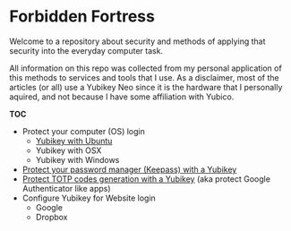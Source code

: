 # Forbidden Fortress

Welcome to a repository about security and methods of applying that security into the everyday computer task.

All information on this repo was collected from my personal application of this methods to services and tools that I use. As a disclaimer, most of the articles (or all) use a Yubikey Neo since it is the hardware that I personally aquired, and not because I have some affiliation with Yubico.

**TOC**

- Protect your computer (OS) login
	- [Yubikey with Ubuntu](Login-in-Ubuntu-with-Yubikey.md)
	- Yubikey with OSX
	- Yubikey with Windows
- [Protect your password manager (Keepass) with a Yubikey](Yubikey-with-Keepass.md)
- [Protect TOTP codes generation with a Yubikey](TOTP-Codes-Generation-with-a-Yubikey.md) (aka protect Google Authenticator like apps)
- Configure Yubikey for Website login
	- Google
	- Dropbox

